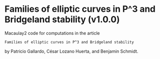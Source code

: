 # Families of elliptic curves in P^3 and Bridgeland stability (v1.0.0)

Macaulay2 code for computations in the article

`Families of elliptic curves in P^3 and Bridgeland stability`

by Patricio Gallardo, César Lozano Huerta, and Benjamin Schmidt.